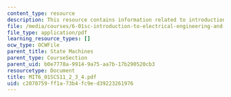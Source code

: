 ```yaml
---
content_type: resource
description: This resource contains information related to introduction to recursion.
file: /media/courses/6-01sc-introduction-to-electrical-engineering-and-computer-science-i-spring-2011/c2070759ff1a73b4fc9ed39223261976_MIT6_01SCS11_2_3_4.pdf
file_type: application/pdf
learning_resource_types: []
ocw_type: OCWFile
parent_title: State Machines
parent_type: CourseSection
parent_uid: b0e7778a-9914-9a75-aa7b-17b290520cb3
resourcetype: Document
title: MIT6_01SCS11_2_3_4.pdf
uid: c2070759-ff1a-73b4-fc9e-d39223261976
---
```

